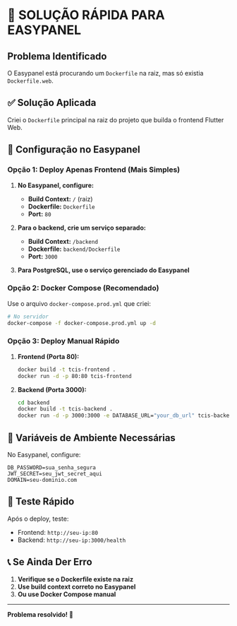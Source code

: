 # 🚨 SOLUÇÃO RÁPIDA PARA EASYPANEL

## Problema Identificado
O Easypanel está procurando um `Dockerfile` na raiz, mas só existia `Dockerfile.web`.

## ✅ Solução Aplicada

Criei o `Dockerfile` principal na raiz do projeto que builda o frontend Flutter Web.

## 🔧 Configuração no Easypanel

### Opção 1: Deploy Apenas Frontend (Mais Simples)

1. **No Easypanel, configure:**
   - **Build Context:** `/` (raiz)
   - **Dockerfile:** `Dockerfile`
   - **Port:** `80`

2. **Para o backend, crie um serviço separado:**
   - **Build Context:** `/backend`
   - **Dockerfile:** `backend/Dockerfile`
   - **Port:** `3000`

3. **Para PostgreSQL, use o serviço gerenciado do Easypanel**

### Opção 2: Docker Compose (Recomendado)

Use o arquivo `docker-compose.prod.yml` que criei:

```bash
# No servidor
docker-compose -f docker-compose.prod.yml up -d
```

### Opção 3: Deploy Manual Rápido

1. **Frontend (Porta 80):**
   ```bash
   docker build -t tcis-frontend .
   docker run -d -p 80:80 tcis-frontend
   ```

2. **Backend (Porta 3000):**
   ```bash
   cd backend
   docker build -t tcis-backend .
   docker run -d -p 3000:3000 -e DATABASE_URL="your_db_url" tcis-backend
   ```

## 🎯 Variáveis de Ambiente Necessárias

No Easypanel, configure:
```
DB_PASSWORD=sua_senha_segura
JWT_SECRET=seu_jwt_secret_aqui
DOMAIN=seu-dominio.com
```

## 🔄 Teste Rápido

Após o deploy, teste:
- Frontend: `http://seu-ip:80`
- Backend: `http://seu-ip:3000/health`

## 📞 Se Ainda Der Erro

1. **Verifique se o Dockerfile existe na raiz**
2. **Use build context correto no Easypanel**
3. **Ou use Docker Compose manual**

---
**Problema resolvido! 🎉**
